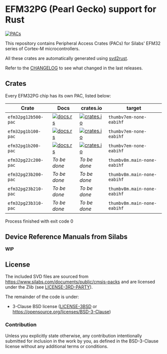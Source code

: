 # EFM32PG (Pearl Gecko) support for Rust

[![PACs](https://github.com/efm32-rs/efm32pg-pacs/actions/workflows/pacs.yml/badge.svg)](https://github.com/efm32-rs/efm32pg-pacs/actions/workflows/pacs.yml)

This repository contains Peripheral Access Crates (PACs) for Silabs' EFM32 series of Cortex-M microcontrollers.

All these crates are automatically generated using [svd2rust](https://github.com/rust-embedded/svd2rust).

Refer to the [CHANGELOG](CHANGELOG.md) to see what changed in the last releases.

## Crates

Every EFM32PG chip has its own PAC, listed below:

| Crate               | Docs                                                                                         | crates.io                                                                                                         | target                      |
|---------------------|----------------------------------------------------------------------------------------------|-------------------------------------------------------------------------------------------------------------------|-----------------------------|
| `efm32pg12b500-pac` | [![docs.rs](https://docs.rs/efm32pg12b500-pac/badge.svg)](https://docs.rs/efm32pg12b500-pac) | [![crates.io](https://img.shields.io/crates/d/efm32pg12b500-pac.svg)](https://crates.io/crates/efm32pg12b500-pac) | `thumbv7em-none-eabihf`     |
| `efm32pg1b100-pac`  | [![docs.rs](https://docs.rs/efm32pg1b100-pac/badge.svg)](https://docs.rs/efm32pg1b100-pac)   | [![crates.io](https://img.shields.io/crates/d/efm32pg1b100-pac.svg)](https://crates.io/crates/efm32pg1b100-pac)   | `thumbv7em-none-eabihf`     |
| `efm32pg1b200-pac`  | [![docs.rs](https://docs.rs/efm32pg1b200-pac/badge.svg)](https://docs.rs/efm32pg1b200-pac)   | [![crates.io](https://img.shields.io/crates/d/efm32pg1b200-pac.svg)](https://crates.io/crates/efm32pg1b200-pac)   | `thumbv7em-none-eabihf`     |
| `efm32pg22c200-pac` | _To be done_                                                                                 | _To be done_                                                                                                      | `thumbv8m.main-none-eabihf` |
| `efm32pg23b200-pac` | _To be done_                                                                                 | _To be done_                                                                                                      | `thumbv8m.main-none-eabihf` |
| `efm32pg23b210-pac` | _To be done_                                                                                 | _To be done_                                                                                                      | `thumbv8m.main-none-eabihf` |
| `efm32pg23b310-pac` | _To be done_                                                                                 | _To be done_                                                                                                      | `thumbv8m.main-none-eabihf` |

Process finished with exit code 0

## Device Reference Manuals from Silabs

**WIP**

## License

The included SVD files are sourced from https://www.silabs.com/documents/public/cmsis-packs and
are licensed under the Zlib (see [LICENSE-3RD-PARTY](LICENSE-3RD-PARTY-Zlib)).

The remainder of the code is under:

- 3-Clause BSD license ([LICENSE-3BSD](LICENSE-3BSD) or https://opensource.org/licenses/BSD-3-Clause)

### Contribution

Unless you explicitly state otherwise, any contribution intentionally submitted for inclusion in the
work by you, as defined in the BSD-3-Clause license without any additional terms or conditions.